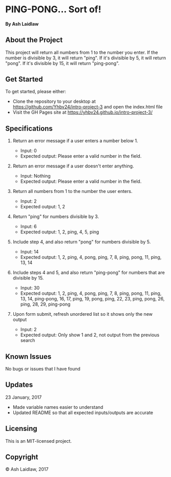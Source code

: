 # PING-PONG... Sort of!
#### By Ash Laidlaw

## About the Project

This project will return all numbers from 1 to the number you enter. If the number is divisible by 3, it will return "ping". If it's divisible by 5, it will return "pong". If it's divisible by 15, it will return "ping-pong".

## Get Started

To get started, please either:

* Clone the repository to your desktop at <https://github.com/Yhbv24/intro-project-3> and open the index.html file
* Visit the GH Pages site at <https://yhbv24.github.io/intro-project-3/>

## Specifications

1. Return an error message if a user enters a number below 1.
   * Input: 0
   * Expected output: Please enter a valid number in the field.

2. Return an error message if a user doesn't enter anything.
   * Input: Nothing
   * Expected output: Please enter a valid number in the field.

3. Return all numbers from 1 to the number the user enters.
   * Input: 2
   * Expected output: 1, 2

4. Return "ping" for numbers divisible by 3.
   * Input: 6
   * Expected output: 1, 2, ping, 4, 5, ping

5. Include step 4, and also return "pong" for numbers divisible by 5.
   * Input: 14
   * Expected output: 1, 2, ping, 4, pong, ping, 7, 8, ping, pong, 11, ping, 13, 14

6. Include steps 4 and 5, and also return "ping-pong" for numbers that are divisible by 15.
   * Input: 30
   * Expected output: 1, 2, ping, 4, pong, ping, 7, 8, ping, pong, 11, ping, 13, 14, ping-pong, 16, 17, ping, 19, pong, ping, 22, 23, ping, pong, 26, ping, 28, 29, ping-pong

7. Upon form submit, refresh unordered list so it shows only the new output
   * Input: 2
   * Expected output: Only show 1 and 2, not output from the previous search

## Known Issues

No bugs or issues that I have found

## Updates

23 January, 2017
   * Made variable names easier to understand
   * Updated README so that all expected inputs/outputs are accurate

## Licensing

This is an MIT-licensed project.

## Copyright

© Ash Laidlaw, 2017

